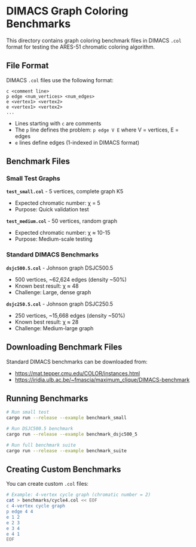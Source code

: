 # DIMACS Graph Coloring Benchmarks

This directory contains graph coloring benchmark files in DIMACS `.col` format for testing the ARES-51 chromatic coloring algorithm.

## File Format

DIMACS `.col` files use the following format:

```
c <comment line>
p edge <num_vertices> <num_edges>
e <vertex1> <vertex2>
e <vertex1> <vertex2>
...
```

- Lines starting with `c` are comments
- The `p` line defines the problem: `p edge V E` where V = vertices, E = edges
- `e` lines define edges (1-indexed in DIMACS format)

## Benchmark Files

### Small Test Graphs

**`test_small.col`** - 5 vertices, complete graph K5
- Expected chromatic number: χ = 5
- Purpose: Quick validation test

**`test_medium.col`** - 50 vertices, random graph
- Expected chromatic number: χ ≈ 10-15
- Purpose: Medium-scale testing

### Standard DIMACS Benchmarks

**`dsjc500.5.col`** - Johnson graph DSJC500.5
- 500 vertices, ~62,624 edges (density ~50%)
- Known best result: χ ≈ 48
- Challenge: Large, dense graph

**`dsjc250.5.col`** - Johnson graph DSJC250.5
- 250 vertices, ~15,668 edges (density ~50%)
- Known best result: χ ≈ 28
- Challenge: Medium-large graph

## Downloading Benchmark Files

Standard DIMACS benchmarks can be downloaded from:
- https://mat.tepper.cmu.edu/COLOR/instances.html
- https://iridia.ulb.ac.be/~fmascia/maximum_clique/DIMACS-benchmark

## Running Benchmarks

```bash
# Run small test
cargo run --release --example benchmark_small

# Run DSJC500.5 benchmark
cargo run --release --example benchmark_dsjc500_5

# Run full benchmark suite
cargo run --release --example benchmark_suite
```

## Creating Custom Benchmarks

You can create custom `.col` files:

```bash
# Example: 4-vertex cycle graph (chromatic number = 2)
cat > benchmarks/cycle4.col << EOF
c 4-vertex cycle graph
p edge 4 4
e 1 2
e 2 3
e 3 4
e 4 1
EOF
```
